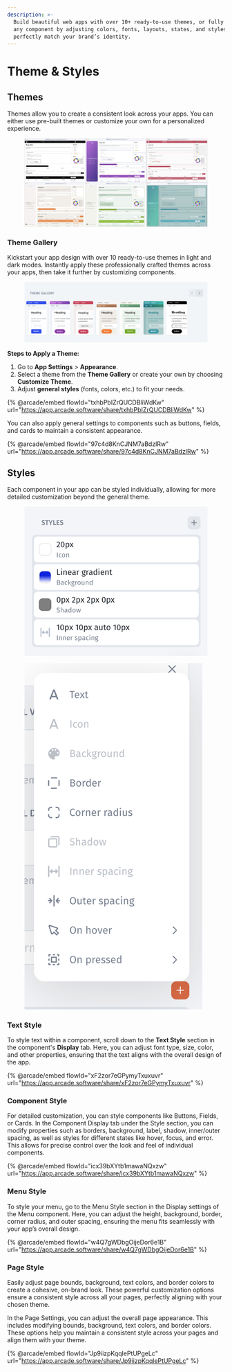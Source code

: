 ```yaml
---
description: >-
  Build beautiful web apps with over 10+ ready-to-use themes, or fully customize
  any component by adjusting colors, fonts, layouts, states, and styles to
  perfectly match your brand’s identity.
---
```


# Theme & Styles

## Themes

Themes allow you to create a consistent look across your apps. You can either use pre-built themes or customize your own for a personalized experience.

<figure><img src="../../../../.gitbook/assets/themes-min.jpg" alt=""><figcaption></figcaption></figure>

### Theme Gallery

Kickstart your app design with over 10 ready-to-use themes in light and dark modes. Instantly apply these professionally crafted themes across your apps, then take it further by customizing components.

<figure><img src="../../../../.gitbook/assets/image.png" alt=""><figcaption></figcaption></figure>

**Steps to Apply a Theme:**

1. Go to **App Settings** > **Appearance**.
2. Select a theme from the **Theme Gallery** or create your own by choosing **Customize Theme**.
3. Adjust **general styles** (fonts, colors, etc.) to fit your needs.

{% @arcade/embed flowId="txhbPbIZrQUCDBliWdKw" url="https://app.arcade.software/share/txhbPbIZrQUCDBliWdKw" %}

You can also apply general settings to components such as buttons, fields, and cards to maintain a consistent appearance.

{% @arcade/embed flowId="97c4d8KnCJNM7aBdzlRw" url="https://app.arcade.software/share/97c4d8KnCJNM7aBdzlRw" %}

## Styles

Each component in your app can be styled individually, allowing for more detailed customization beyond the general theme.&#x20;

<figure><img src="../../../../.gitbook/assets/image (2).png" alt=""><figcaption></figcaption></figure>

<figure><img src="../../../../.gitbook/assets/image (4).png" alt=""><figcaption></figcaption></figure>

### Text Style

To style text within a component, scroll down to the **Text Style** section in the component's **Display** tab. Here, you can adjust font type, size, color, and other properties, ensuring that the text aligns with the overall design of the app.

{% @arcade/embed flowId="xF2zor7eGPymyTxuxuvr" url="https://app.arcade.software/share/xF2zor7eGPymyTxuxuvr" %}

### Component Style

For detailed customization, you can style components like Buttons, Fields, or Cards. In the Component Display tab under the Style section, you can modify properties such as borders, background, label, shadow, inner/outer spacing, as well as styles for different states like hover, focus, and error. This allows for precise control over the look and feel of individual components.

{% @arcade/embed flowId="icx39bXYtb1mawaNQxzw" url="https://app.arcade.software/share/icx39bXYtb1mawaNQxzw" %}

### Menu Style

To style your menu, go to the Menu Style section in the Display settings of the Menu component. Here, you can adjust the height, background, border, corner radius, and outer spacing, ensuring the menu fits seamlessly with your app’s overall design.

{% @arcade/embed flowId="w4Q7gWDbgOijeDor6e1B" url="https://app.arcade.software/share/w4Q7gWDbgOijeDor6e1B" %}

### Page Style

Easily adjust page bounds, background, text colors, and border colors to create a cohesive, on-brand look. These powerful customization options ensure a consistent style across all your pages, perfectly aligning with your chosen theme.

In the Page Settings, you can adjust the overall page appearance. This includes modifying bounds, background, text colors, and border colors. These options help you maintain a consistent style across your pages and align them with your theme.

{% @arcade/embed flowId="Jp9iizpKqqlePtUPgeLc" url="https://app.arcade.software/share/Jp9iizpKqqlePtUPgeLc" %}
